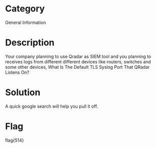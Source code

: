 # Category
General Information 
# Description
Your company planning to use Qradar as SIEM tool and you planning to receives logs from different different devices like routers,
switches and some other devices, What Is The Default TLS Syslog Port That QRadar Listens On?
# Solution 
A quick google search will  help you pull it off. 
# Flag
flag{514}